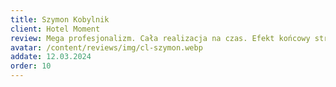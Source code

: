 ```yaml
---
title: Szymon Kobylnik
client: Hotel Moment
review: Mega profesjonalizm. Cała realizacja na czas. Efekt końcowy strony zachwycający!
avatar: /content/reviews/img/cl-szymon.webp
addate: 12.03.2024
order: 10
---
```

